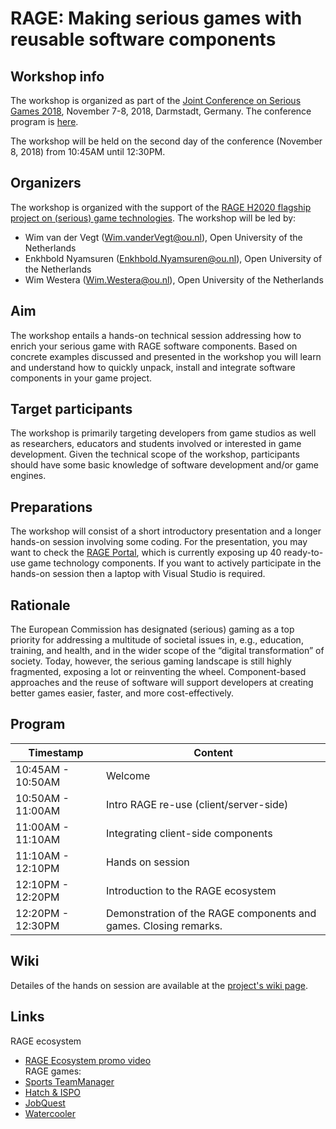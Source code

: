 # RAGE: Making serious games with reusable software components

## Workshop info
The workshop is organized as part of the [Joint Conference on Serious Games 2018](http://www.jointconference-on-seriousgames.org/), November 7-8, 2018, Darmstadt, Germany. The conference program is [here](http://www.gamedays2018.de/index.php?id=1044&L=1).

The workshop will be held on the second day of the conference (November 8, 2018) from 10:45AM until 12:30PM.

## Organizers
The workshop is organized with the support of the [RAGE H2020 flagship project on (serious) game technologies](http://rageproject.eu/). The workshop will be led by:
* Wim van der Vegt (Wim.vanderVegt@ou.nl), Open University of the Netherlands
* Enkhbold Nyamsuren (Enkhbold.Nyamsuren@ou.nl), Open University of the Netherlands
* Wim Westera (Wim.Westera@ou.nl), Open University of the Netherlands

## Aim
The workshop entails a hands-on technical session addressing how to enrich your serious game with RAGE software components. Based on concrete examples discussed and presented in the workshop you will learn and understand how to quickly unpack, install and integrate software components in your game project.

## Target participants
The workshop is primarily targeting developers from game studios as well as researchers, educators and students involved or interested in game development. Given the technical scope of the workshop, participants should have some basic knowledge of software development and/or game engines. 

## Preparations
The workshop will consist of a short introductory presentation and a longer hands-on session involving some coding. For the presentation, you may want to check the [RAGE Portal](https://www.gamecomponents.eu), which is currently exposing up 40 ready-to-use game technology components. If you want to actively participate in the hands-on session then a laptop with Visual Studio is required.

## Rationale
The European Commission has designated (serious) gaming as a top priority for addressing a multitude of societal issues in, e.g., education, training, and health, and in the wider scope of the “digital transformation” of society. Today, however, the serious gaming landscape is still highly fragmented, exposing a lot or reinventing the wheel. Component-based approaches and the reuse of software will support developers at creating better games easier, faster, and more cost-effectively.

## Program
| Timestamp       | Content                                                              |
|-----------------|----------------------------------------------------------------------|
|10:45AM - 10:50AM| Welcome                                                              |
|10:50AM - 11:00AM| Intro RAGE re-use (client/server-side)                               |
|11:00AM - 11:10AM| Integrating client-side components                                   |
|11:10AM - 12:10PM| Hands on session                                                     |
|12:10PM - 12:20PM| Introduction to the RAGE ecosystem                                   |
|12:20PM - 12:30PM| Demonstration of the RAGE components and games. Closing remarks.     |

## Wiki
Detailes of the hands on session are available at the [project's wiki page](https://github.com/rageappliedgame/RAGE-Workshop/wiki).

## Links
RAGE ecosystem
* [RAGE Ecosystem promo video](https://youtu.be/3hp7mDzeK9Q)  
RAGE games:
* [Sports TeamManager](https://youtu.be/nJatAY7XK8A)
* [Hatch & ISPO](https://youtu.be/QDa8JcjcjkU)
* [JobQuest](https://youtu.be/izyadhGZKqE)
* [Watercooler](https://youtu.be/zD9toNgfQb4)

